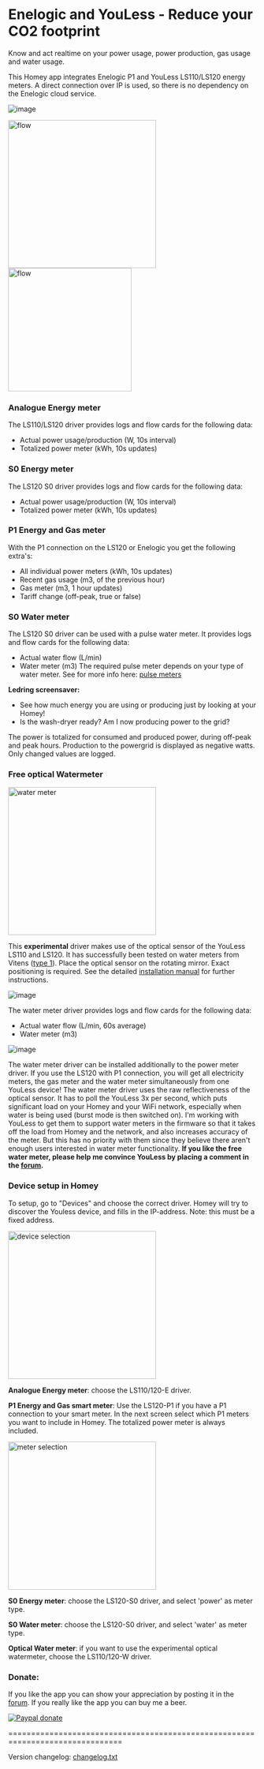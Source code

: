 # Enelogic and YouLess - Reduce your CO2 footprint #

Know and act realtime on your power usage, power production, gas usage and water usage.

This Homey app integrates Enelogic P1 and YouLess LS110/LS120 energy meters. A direct connection over IP is used, so there is no dependency on the Enelogic cloud service.

![image][energy-insights-image]

<img src="https://aws1.discourse-cdn.com/business4/uploads/athom/original/2X/2/299dded923fcf0a98eb259837ba3aaf8776dd3f1.png" alt="flow" width="300"/>

<img src="https://aws1.discourse-cdn.com/business4/uploads/athom/original/2X/b/bcb4324be5981edf83ad4617a11b2b45a64f0668.png" alt="flow" width="250"/>


### Analogue Energy meter ###
The LS110/LS120 driver provides logs and flow cards for the following data:
- Actual power usage/production (W, 10s interval)
- Totalized power meter (kWh, 10s updates)

### S0 Energy meter ###
The LS120 S0 driver provides logs and flow cards for the following data:
- Actual power usage/production (W, 10s interval)
- Totalized power meter (kWh, 10s updates)

### P1 Energy and Gas meter ###
With the P1 connection on the LS120 or Enelogic you get the following extra's:
- All individual power meters (kWh, 10s updates)
- Recent gas usage (m3, of the previous hour)
- Gas meter (m3, 1 hour updates)
- Tariff change (off-peak, true or false)

### S0 Water meter ###
The LS120 S0 driver can be used with a pulse water meter.
It provides logs and flow cards for the following data:
- Actual water flow (L/min)
- Water meter (m3)
The required pulse meter depends on your type of water meter. See for more info here: [pulse meters]

**Ledring screensaver:**
- See how much energy you are using or producing just by looking at your Homey!
- Is the wash-dryer ready? Am I now producing power to the grid?

The power is totalized for consumed and produced power, during off-peak and peak hours. Production to the powergrid is displayed as negative watts. Only changed values are logged.


### Free optical Watermeter ###
<img src="https://forum.athom.com/uploads/editor/wb/kkyxklvl0jqc.jpg" alt="water meter" width="300"/>

This **experimental** driver makes use of the optical sensor of the YouLess LS110 and LS120. It has successfully been tested on water meters from Vitens ([type 1]). Place the optical sensor on the rotating mirror. Exact positioning is required. See the detailed [installation manual] for further instructions.

![image][water-insights-image]

The water meter driver provides logs and flow cards for the following data:
- Actual water flow (L/min, 60s average)
- Water meter (m3)

![image][water-mobile-card-image]

The water meter driver can be installed additionally to the power meter driver. If you use the LS120 with P1 connection, you will get all electricity meters, the gas meter and the water meter simultaneously from one YouLess device! The water meter driver uses the raw reflectiveness of the optical sensor. It has to poll the YouLess 3x per second, which puts significant load on your Homey and your WiFi network, especially when water is being used (burst mode is then switched on). I'm working with YouLess to get them to support water meters in the firmware so that it takes off the load from Homey and the network, and also increases accuracy of the meter. But this has no priority with them since they believe there aren't enough users interested in water meter functionality.
**If you like the free water meter, please help me convince YouLess by placing a comment in the [forum].**

### Device setup in Homey ###

To setup, go to "Devices" and choose the correct driver. Homey will try to discover the Youless device, and fills in the IP-address. Note: this must be a fixed address.

<img src="https://aws1.discourse-cdn.com/business4/uploads/athom/original/2X/7/7ab6df64224bb168feb4040646e4527ae1980499.jpeg" alt="device selection" width="300"/>

**Analogue Energy meter**: choose the LS110/120-E driver.

**P1 Energy and Gas smart meter**: Use the LS120-P1 if you have a P1 connection to your smart meter. In the next screen select which P1 meters you want to include in Homey. The totalized power meter is always included.

<img src="https://aws1.discourse-cdn.com/business4/uploads/athom/original/2X/6/66edb77ec4f82b4818916068ba4eb114334f3b4b.png" alt="meter selection" width="300"/>

**S0 Energy meter**: choose the LS120-S0 driver, and select 'power' as meter type.

**S0 Water meter**: choose the LS120-S0 driver, and select 'water' as meter type. 

**Optical Water meter**: if you want to use the experimental optical watermeter, choose the LS110/120-W driver.



### Donate: ###
If you like the app you can show your appreciation by posting it in the [forum].
If you really like the app you can buy me a beer.

[![Paypal donate][pp-donate-image]][pp-donate-link]


===============================================================================

Version changelog: [changelog.txt]

[type 1]: https://www.vitens.nl/service/watermeter
[pulse meters]: http://hw.homewizard.net/nl/support/solutions/articles/19000081111-het-watergebruik-meten-met-de-energylink
[forum]: https://community.athom.com/t/4235
[installation manual]: https://forum.athom.com/discussion/comment/61126/#Comment_61126
[pp-donate-link]: https://paypal.me/gruijter
[pp-donate-image]: https://www.paypalobjects.com/en_US/i/btn/btn_donate_SM.gif
[energy-device-image]: https://aws1.discourse-cdn.com/business4/uploads/athom/original/2X/7/7ab6df64224bb168feb4040646e4527ae1980499.jpeg
[energy-insights-image]: https://aws1.discourse-cdn.com/business4/uploads/athom/original/2X/b/b9d85ac81450ad9ad18a2fb66b04d6a2d338f123.png
[water-mobile-card-image]: https://discourse-cdn-sjc1.com/business4/uploads/athom/original/2X/b/bf55a4ea7d276e559436363ef6e0797528f90814.png
[water-insights-image]: https://discourse-cdn-sjc1.com/business4/uploads/athom/original/2X/5/53ff080e7e55cdc13911a761c384683fd6612b46.png
[water-meter-image]: https://forum.athom.com/uploads/editor/wb/kkyxklvl0jqc.jpg
[devices-image]: https://sjc1.discourse-cdn.com/business4/uploads/athom/original/2X/7/7ab6df64224bb168feb4040646e4527ae1980499.jpeg
[changelog.txt]: https://github.com/gruijter/com.gruijter.enelogic/blob/master/changelog.txt
